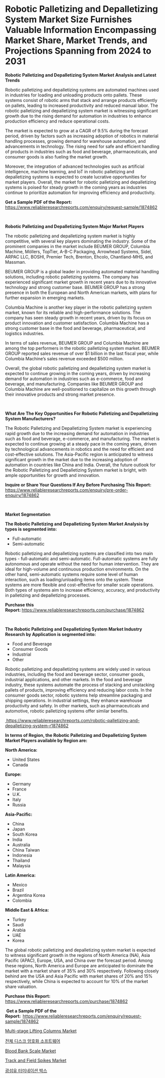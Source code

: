 <p><h1>Robotic Palletizing and Depalletizing System Market Size Furnishes Valuable Information Encompassing Market Share, Market Trends, and Projections Spanning from 2024 to 2031</h1></p><p><strong>Robotic Palletizing and Depalletizing System Market Analysis and Latest Trends</strong></p>
<p><p>Robotic palletizing and depalletizing systems are automated machines used in industries for loading and unloading products onto pallets. These systems consist of robotic arms that stack and arrange products efficiently on pallets, leading to increased productivity and reduced manual labor. The robotic palletizing and depalletizing system market is witnessing significant growth due to the rising demand for automation in industries to enhance production efficiency and reduce operational costs.</p><p>The market is expected to grow at a CAGR of 9.5% during the forecast period, driven by factors such as increasing adoption of robotics in material handling processes, growing demand for warehouse automation, and advancements in technology. The rising need for safe and efficient handling of products in industries such as food and beverage, pharmaceuticals, and consumer goods is also fueling the market growth.</p><p>Moreover, the integration of advanced technologies such as artificial intelligence, machine learning, and IoT in robotic palletizing and depalletizing systems is expected to create lucrative opportunities for market players. Overall, the market for robotic palletizing and depalletizing systems is poised for steady growth in the coming years as industries continue to prioritize automation for improving efficiency and productivity.</p></p>
<p><strong>Get a Sample PDF of the Report:&nbsp;</strong> <a href="https://www.reliableresearchreports.com/enquiry/request-sample/1874862">https://www.reliableresearchreports.com/enquiry/request-sample/1874862</a></p>
<p>&nbsp;</p>
<p><strong>Robotic Palletizing and Depalletizing System Major Market Players</strong></p>
<p><p>The robotic palletizing and depalletizing system market is highly competitive, with several key players dominating the industry. Some of the prominent companies in the market include BEUMER GROUP, Columbia Machine, Möllers, TopTier, A-B-C Packaging, Arrowhead Systems, Sidel, ARPAC LLC, BOSHI, Premier Tech, Brenton, Ehcolo, Chantland-MHS, and Massman.</p><p>BEUMER GROUP is a global leader in providing automated material handling solutions, including robotic palletizing systems. The company has experienced significant market growth in recent years due to its innovative technology and strong customer base. BEUMER GROUP has a strong presence in both the European and North American markets, with plans for further expansion in emerging markets.</p><p>Columbia Machine is another key player in the robotic palletizing system market, known for its reliable and high-performance solutions. The company has seen steady growth in recent years, driven by its focus on product innovation and customer satisfaction. Columbia Machine has a strong customer base in the food and beverage, pharmaceutical, and logistics industries.</p><p>In terms of sales revenue, BEUMER GROUP and Columbia Machine are among the top performers in the robotic palletizing system market. BEUMER GROUP reported sales revenue of over $1 billion in the last fiscal year, while Columbia Machine’s sales revenue exceeded $500 million.</p><p>Overall, the global robotic palletizing and depalletizing system market is expected to continue growing in the coming years, driven by increasing demand for automation in industries such as e-commerce, food and beverage, and manufacturing. Companies like BEUMER GROUP and Columbia Machine are well-positioned to capitalize on this growth through their innovative products and strong market presence.</p></p>
<p>&nbsp;</p>
<p><strong>What Are The Key Opportunities For Robotic Palletizing and Depalletizing System Manufacturers?</strong></p>
<p><p>The Robotic Palletizing and Depalletizing System market is experiencing rapid growth due to the increasing demand for automation in industries such as food and beverage, e-commerce, and manufacturing. The market is expected to continue growing at a steady pace in the coming years, driven by technological advancements in robotics and the need for efficient and cost-effective solutions. The Asia-Pacific region is anticipated to witness significant growth in the market due to the increasing adoption of automation in countries like China and India. Overall, the future outlook for the Robotic Palletizing and Depalletizing System market is bright, with ample opportunities for growth and innovation.</p></p>
<p><strong>Inquire or Share Your Questions If Any Before Purchasing This Report:</strong> <a href="https://www.reliableresearchreports.com/enquiry/pre-order-enquiry/1874862">https://www.reliableresearchreports.com/enquiry/pre-order-enquiry/1874862</a></p>
<p>&nbsp;</p>
<p><strong>Market Segmentation</strong></p>
<p><strong>The Robotic Palletizing and Depalletizing System Market Analysis by types is segmented into:</strong></p>
<p><ul><li>Full-automatic</li><li>Semi-automatic</li></ul></p>
<p><p>Robotic palletizing and depalletizing systems are classified into two main types - full-automatic and semi-automatic. Full-automatic systems are fully autonomous and operate without the need for human intervention. They are ideal for high-volume and continuous production environments. On the other hand, semi-automatic systems require some level of human interaction, such as loading/unloading items onto the system. These systems are more flexible and cost-effective for smaller scale operations. Both types of systems aim to increase efficiency, accuracy, and productivity in palletizing and depalletizing processes.</p></p>
<p><strong>Purchase this Report:&nbsp;</strong><a href="https://www.reliableresearchreports.com/purchase/1874862">https://www.reliableresearchreports.com/purchase/1874862</a></p>
<p>&nbsp;</p>
<p><strong>The Robotic Palletizing and Depalletizing System Market Industry Research by Application is segmented into:</strong></p>
<p><ul><li>Food and Beverage</li><li>Consumer Goods</li><li>Industrial</li><li>Other</li></ul></p>
<p><p>Robotic palletizing and depalletizing systems are widely used in various industries, including the food and beverage sector, consumer goods, industrial applications, and other markets. In the food and beverage industry, these systems automate the process of stacking and unstacking pallets of products, improving efficiency and reducing labor costs. In the consumer goods sector, robotic systems help streamline packaging and shipping operations. In industrial settings, they enhance warehouse productivity and safety. In other markets, such as pharmaceuticals and automotive, robotic palletizing systems offer similar benefits.</p></p>
<p><a href="https://www.reliableresearchreports.com/robotic-palletizing-and-depalletizing-system-r1874862">&nbsp;https://www.reliableresearchreports.com/robotic-palletizing-and-depalletizing-system-r1874862</a></p>
<p><strong>In terms of Region, the Robotic Palletizing and Depalletizing System Market Players available by Region are:</strong></p>
<p>
    <p> <strong> North America: </strong>
        <ul>
            <li>United States</li>
            <li>Canada</li>
        </ul>
        </p> 
    <p> <strong> Europe: </strong>
        <ul>
            <li>Germany</li>
            <li>France</li>
            <li>U.K.</li>
            <li>Italy</li>
            <li>Russia</li>
        </ul>
        </p> 
    <p> <strong> Asia-Pacific: </strong>
        <ul>
            <li>China</li>
            <li>Japan</li>
            <li>South Korea</li>
            <li>India</li>
            <li>Australia</li>
            <li>China Taiwan</li>
            <li>Indonesia</li>
            <li>Thailand</li>
            <li>Malaysia</li>
        </ul>
        </p> 
    <p> <strong> Latin America: </strong>
        <ul>
            <li>Mexico</li>
            <li>Brazil</li>
            <li>Argentina Korea</li>
            <li>Colombia</li>
        </ul>
        </p> 
    <p> <strong> Middle East & Africa: </strong>
        <ul>
            <li>Turkey</li>
            <li>Saudi</li>
            <li>Arabia</li>
            <li>UAE</li>
            <li>Korea</li>
        </ul>
    </p>
    </p>
<p><p>The global robotic palletizing and depalletizing system market is expected to witness significant growth in the regions of North America (NA), Asia Pacific (APAC), Europe, USA, and China over the forecast period. Among these regions, North America and Europe are anticipated to dominate the market with a market share of 35% and 30% respectively. Following closely behind are the USA and Asia Pacific with market shares of 20% and 15% respectively, while China is expected to account for 10% of the market share valuation.</p></p>
<p><strong>Purchase this Report: </strong><a href="https://www.reliableresearchreports.com/purchase/1874862">https://www.reliableresearchreports.com/purchase/1874862</a></p>
<p>&nbsp;<strong>Get a Sample PDF of the Report:&nbsp;&nbsp;</strong><a href="https://www.reliableresearchreports.com/enquiry/request-sample/1874862">https://www.reliableresearchreports.com/enquiry/request-sample/1874862</a></p>
<p><strong></strong></p>
<p><p><a href="https://github.com/julyju69/Market-Research-Report-List-4/blob/main/multi-stage-lifting-columns-market.md">Multi-stage Lifting Columns Market</a></p><p><a href="https://medium.com/@iarhbiqv81/%EA%B8%80%EB%A1%9C%EB%B2%8C-%ED%92%80-%EB%94%94%EC%8A%A4%ED%81%AC-%EC%95%94%ED%98%B8%ED%99%94-%EC%86%8C%ED%94%84%ED%8A%B8%EC%9B%A8%EC%96%B4-%EC%8B%9C%EC%9E%A5-%ED%98%84%ED%99%A9%EC%9D%84-%ED%83%90%EC%83%89%ED%95%98%EB%8A%94-trends-forecasts-and-impact-analysis-2024-2031-%EB%8A%94-170-%ED%8E%98%EC%9D%B4%EC%A7%80%EC%97%90-%EA%B1%B8%EC%B3%90-dc0103612fc2">전체 디스크 암호화 소프트웨어</a></p><p><a href="https://issuu.com/reportprime-2/docs/blood-bank-scale-market-size-2030.pptx">Blood Bank Scale Market</a></p><p><a href="https://medium.com/@vallieemard78/global-track-and-field-spikes-market-opportunities-and-forecast-for-period-from-2024-to-2031-2e1fa07ca918">Track and Field Spikes Market</a></p><p><a href="https://medium.com/@kelvinfeenrey98677/%EC%8B%9C%EC%9E%A5-%EC%98%88%EC%B8%A1-%EA%B8%80%EB%A1%9C%EB%B2%8C-%EA%B4%91%EC%84%AC%EC%9C%A0-%EC%A2%85%EB%8B%A8-%EC%83%81%EC%9E%90-%EB%8F%99%ED%96%A5-%EB%B0%8F-%EC%98%81%ED%96%A5-%EB%B6%84%EC%84%9D-2024-2031-%EC%A0%81%EC%9A%A9-%EB%B6%84%EC%95%BC-%EC%8B%A4%EC%99%B8-%EC%A0%81%EC%9A%A9-%EC%8B%A4%EB%82%B4-%EC%A0%81%EC%9A%A9-%EB%B0%8F-%EC%9C%A0%ED%98%95%EB%B3%84-smc-%EA%B4%91%EC%84%AC%EC%9C%A0-%EC%A2%85%EB%8B%A8-%EC%83%81%EC%9E%90-abs-%EA%B4%91%EC%84%AC%EC%9C%A0-%EC%A2%85%EB%8B%A8-b2a0b98e08ce">광섬유 터미네이션 박스</a></p></p>